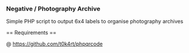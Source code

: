 ### Negative / Photography Archive

Simple PHP script to output 6x4 labels to organise photography archives

== Requirements ==

@ https://github.com/t0k4rt/phpqrcode

